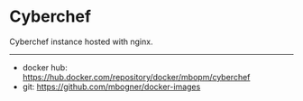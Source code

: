 # Cyberchef

Cyberchef instance hosted with nginx.

----------
 - docker hub: https://hub.docker.com/repository/docker/mbopm/cyberchef
 - git: https://github.com/mbogner/docker-images